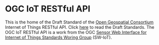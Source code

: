 # OGC IoT RESTful API

This is the home of the Draft Standard of the [Open Geospatial Consortium](www.opengeospatial.org/) Internet of Things RESTful API. Click [here](http://ogc-iot.github.io/ogc-iot-api/) to read the Draft Standards. The OGC IoT RESTful API is a work from the OGC [Sensor Web Interface for Internet of Things Standards Woring Group](http://www.opengeospatial.org/projects/groups/sweiotswg)
 (SW-IoT).
